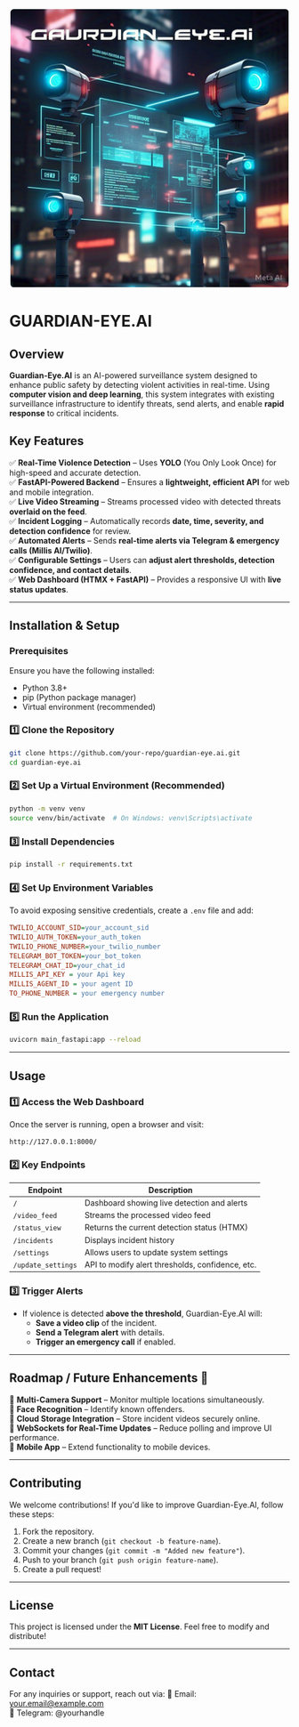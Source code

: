![image (3)](https://github.com/SHASWATSINGH3101/GUARDIAN-EYE.AI/blob/main/assets/oie_jpg.png)


# GUARDIAN-EYE.AI

## Overview
**Guardian-Eye.AI** is an AI-powered surveillance system designed to enhance public safety by detecting violent activities in real-time. Using **computer vision and deep learning**, this system integrates with existing surveillance infrastructure to identify threats, send alerts, and enable **rapid response** to critical incidents.

## Key Features
✅ **Real-Time Violence Detection** – Uses **YOLO** (You Only Look Once) for high-speed and accurate detection.  
✅ **FastAPI-Powered Backend** – Ensures a **lightweight, efficient API** for web and mobile integration.  
✅ **Live Video Streaming** – Streams processed video with detected threats **overlaid on the feed**.  
✅ **Incident Logging** – Automatically records **date, time, severity, and detection confidence** for review.  
✅ **Automated Alerts** – Sends **real-time alerts via Telegram & emergency calls (Millis AI/Twilio)**.  
✅ **Configurable Settings** – Users can **adjust alert thresholds, detection confidence, and contact details**.  
✅ **Web Dashboard (HTMX + FastAPI)** – Provides a responsive UI with **live status updates**.  

---

## Installation & Setup

### **Prerequisites**
Ensure you have the following installed:
- Python 3.8+
- pip (Python package manager)
- Virtual environment (recommended)

### **1️⃣ Clone the Repository**
```bash
git clone https://github.com/your-repo/guardian-eye.ai.git
cd guardian-eye.ai
```

### **2️⃣ Set Up a Virtual Environment** (Recommended)
```bash
python -m venv venv
source venv/bin/activate  # On Windows: venv\Scripts\activate
```

### **3️⃣ Install Dependencies**
```bash
pip install -r requirements.txt
```

### **4️⃣ Set Up Environment Variables**
To avoid exposing sensitive credentials, create a `.env` file and add:
```ini
TWILIO_ACCOUNT_SID=your_account_sid
TWILIO_AUTH_TOKEN=your_auth_token
TWILIO_PHONE_NUMBER=your_twilio_number
TELEGRAM_BOT_TOKEN=your_bot_token
TELEGRAM_CHAT_ID=your_chat_id
MILLIS_API_KEY = your Api key
MILLIS_AGENT_ID = your agent ID
TO_PHONE_NUMBER = your emergency number
```

### **5️⃣ Run the Application**
```bash
uvicorn main_fastapi:app --reload
```

---

## Usage

### **1️⃣ Access the Web Dashboard**
Once the server is running, open a browser and visit:
```
http://127.0.0.1:8000/
```

### **2️⃣ Key Endpoints**
| Endpoint | Description |
|----------|-------------|
| `/` | Dashboard showing live detection and alerts |
| `/video_feed` | Streams the processed video feed |
| `/status_view` | Returns the current detection status (HTMX) |
| `/incidents` | Displays incident history |
| `/settings` | Allows users to update system settings |
| `/update_settings` | API to modify alert thresholds, confidence, etc. |

### **3️⃣ Trigger Alerts**
- If violence is detected **above the threshold**, Guardian-Eye.AI will:
  - **Save a video clip** of the incident.
  - **Send a Telegram alert** with details.
  - **Trigger an emergency call** if enabled.

---

## Roadmap / Future Enhancements 🚀
🔹 **Multi-Camera Support** – Monitor multiple locations simultaneously.  
🔹 **Face Recognition** – Identify known offenders.  
🔹 **Cloud Storage Integration** – Store incident videos securely online.  
🔹 **WebSockets for Real-Time Updates** – Reduce polling and improve UI performance.  
🔹 **Mobile App** – Extend functionality to mobile devices.  

---

## Contributing
We welcome contributions! If you'd like to improve Guardian-Eye.AI, follow these steps:
1. Fork the repository.
2. Create a new branch (`git checkout -b feature-name`).
3. Commit your changes (`git commit -m "Added new feature"`).
4. Push to your branch (`git push origin feature-name`).
5. Create a pull request!

---

## License
This project is licensed under the **MIT License**. Feel free to modify and distribute!

---

## Contact
For any inquiries or support, reach out via:
📧 Email: your.email@example.com  
💬 Telegram: @yourhandle  

